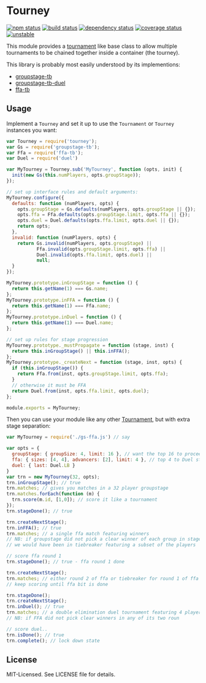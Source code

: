 # Tourney
[![npm status](http://img.shields.io/npm/v/tourney.svg)](https://www.npmjs.org/package/tourney)
[![build status](https://secure.travis-ci.org/clux/tourney.svg)](http://travis-ci.org/clux/tourney)
[![dependency status](https://david-dm.org/clux/tourney.svg)](https://david-dm.org/clux/tourney)
[![coverage status](http://img.shields.io/coveralls/clux/tourney.svg)](https://coveralls.io/r/clux/tourney)
[![unstable](http://img.shields.io/badge/stability-unstable-E5AE13.svg)](http://nodejs.org/api/documentation.html#documentation_stability_index)

This module provides a [tournament](https://npmjs.org/package/tournament) like base class to allow multiple tournaments to be chained together inside a container (the tourney).

This library is probably most easily understood by its implementions:

- [groupstage-tb](https://github.com/clux/groupstage-tb)
- [groupstage-tb-duel](https://github.com/clux/groupstage-tb-duel)
- [ffa-tb](https://github.com/clux/ffa-tb)

## Usage
Implement a `Tourney` and set it up to use the `Tournament` or `Tourney` instances you want:

```js
var Tourney = require('tourney');
var Gs = require('groupstage-tb');
var Ffa = require('ffa-tb');
var Duel = require('duel')

var MyTourney = Tourney.sub('MyTourney', function (opts, init) {
  init(new Gs(this.numPlayers, opts.groupStage));
});

// set up interface rules and default arguments:
MyTourney.configure({
  defaults: function (numPlayers, opts) {
    opts.groupStage = Gs.defaults(numPlayers, opts.groupStage || {});
    opts.ffa = Ffa.defaults(opts.groupStage.limit, opts.ffa || {});
    opts.duel = Duel.defaults(opts.ffa.limit, opts.duel || {});
    return opts;
  },
  invalid: function (numPlayers, opts) {
    return Gs.invalid(numPlayers, opts.groupStage) ||
           Ffa.invalid(opts.groupStage.limit, opts.ffa) ||
           Duel.invalid(opts.ffa.limit, opts.duel) ||
           null;
  }
});

MyTourney.prototype.inGroupStage = function () {
  return this.getName(1) === Gs.name;
};
MyTourney.prototype.inFFA = function () {
  return this.getName(1) === Ffa.name;
};
MyTourney.prototype.inDuel = function () {
  return this.getName(1) === Duel.name;
};

// set up rules for stage progression
MyTourney.prototype._mustPropagate = function (stage, inst) {
  return this.inGroupStage() || this.inFFA();
};
MyTourney.prototype._createNext = function (stage, inst, opts) {
  if (this.inGroupStage()) {
    return Ffa.from(inst, opts.groupStage.limit, opts.ffa);
  }
  // otherwise it must be FFA
  return Duel.from(inst, opts.ffa.limit, opts.duel);
};

module.exports = MyTourney;
```

Then you can use your module like any other [Tournament](https://npmjs.org/tournament), but with extra stage separation:

```js
var MyTourney = require('./gs-ffa.js') // say

var opts = {
  groupStage: { groupSize: 4, limit: 16 }, // want the top 16 to proceed to Ffa
  ffa: { sizes: [4, 4], advancers: [2], limit: 4 }, // top 4 to Duel stage
  duel: { last: Duel.LB }
}
var trn = new MyTourney(32, opts);
trn.inGroupStage(); // true
trn.matches; // gives you matches in a 32 player groupstage
trn.matches.forEach(function (m) {
  trn.score(m.id, [1,0]); // score it like a tournament
});
trn.stageDone(); // true

trn.createNextStage();
trn.inFFA(); // true
trn.matches; // a single ffa match featuring winners
// NB: if groupstage did not pick a clear winner of each group in stage 1:
// we would have been in tiebreaker featuring a subset of the players

// score ffa round 1
trn.stageDone(); // true - ffa round 1 done

trn.createNextStage();
trn.matches; // either round 2 of ffa or tiebreaker for round 1 of ffa
// keep scoring until ffa bit is done

trn.stageDone();
trn.createNextStage();
trn.inDuel(); // true
trn.matches; // a double elimination duel tournament featuring 4 players
// NB: if FFA did not pick clear winners in any of its two roun

// score duel..
trn.isDone(); // true
trn.complete(); // lock down state
```

## License
MIT-Licensed. See LICENSE file for details.
